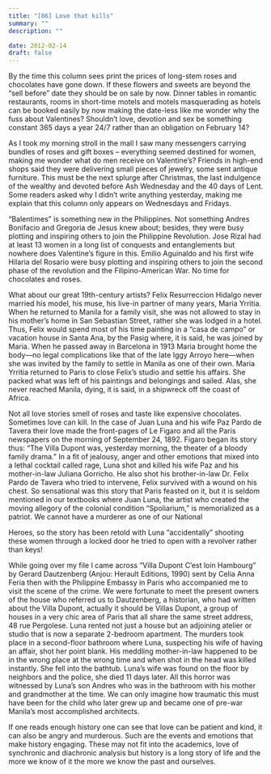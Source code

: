 ```yaml
---
title: "[86] Love that kills"
summary: ""
description: ""

date: 2012-02-14
draft: false
---
```


By the time this column sees print the prices of long-stem roses and chocolates have gone down. If these flowers and sweets are beyond the “sell before” date they should be on sale by now. Dinner tables in romantic restaurants, rooms in short-time motels and motels masquerading as hotels can be booked easily by now making the date-less like me wonder why the fuss about Valentines? Shouldn’t love, devotion and sex be something constant 365 days a year 24/7 rather than an obligation on February 14?

As I took my morning stroll in the mall I saw many messengers carrying bundles of roses and gift boxes – everything seemed destined for women, making me wonder what do men receive on Valentine’s? Friends in high-end shops said they were delivering small pieces of jewelry, some sent antique furniture. This must be the next splurge after Christmas, the last indulgence of the wealthy and devoted before Ash Wednesday and the 40 days of Lent. Some readers asked why I didn’t write anything yesterday, making me explain that this column only appears on Wednesdays and Fridays.

“Balentimes” is something new in the Philippines. Not something Andres Bonifacio and Gregoria de Jesus knew about; besides, they were busy plotting and inspiring others to join the Philippine Revolution. Jose Rizal had at least 13 women in a long list of conquests and entanglements but nowhere does Valentine’s figure in this. Emilio Aguinaldo and his first wife Hilaria del Rosario were busy plotting and inspiring others to join the second phase of the revolution and the Filipino-American War. No time for chocolates and roses.

What about our great 19th-century artists? Felix Resurreccion Hidalgo never married his model, his muse, his live-in partner of many years, Maria Yrritia. When he returned to Manila for a family visit, she was not allowed to stay in his mother’s home in San Sebastian Street, rather she was lodged in a hotel. Thus, Felix would spend most of his time painting in a “casa de campo” or vacation house in Santa Ana, by the Pasig where, it is said, he was joined by Maria. When he passed away in Barcelona in 1913 Maria brought home the body—no legal complications like that of the late Iggy Arroyo here—when she was invited by the family to settle in Manila as one of their own. Maria Yrritia returned to Paris to close Felix’s studio and settle his affairs. She packed what was left of his paintings and belongings and sailed. Alas, she never reached Manila, dying, it is said, in a shipwreck off the coast of Africa.

Not all love stories smell of roses and taste like expensive chocolates. Sometimes love can kill. In the case of Juan Luna and his wife Paz Pardo de Tavera their love made the front-pages of Le Figaro and all the Paris newspapers on the morning of September 24, 1892. Figaro began its story thus: “The Villa Dupont was, yesterday morning, the theater of a bloody family drama.” In a fit of jealousy, anger and other emotions that mixed into a lethal cocktail called rage, Luna shot and killed his wife Paz and his mother-in-law Juliana Gorricho. He also shot his brother-in-law Dr. Felix Pardo de Tavera who tried to intervene, Felix survived with a wound on his chest. So sensational was this story that Paris feasted on it, but it is seldom mentioned in our textbooks where Juan Luna, the artist who created the moving allegory of the colonial condition “Spoliarium,” is memorialized as a patriot. We cannot have a murderer as one of our National

Heroes, so the story has been retold with Luna “accidentally” shooting these women through a locked door he tried to open with a revolver rather than keys!

While going over my file I came across “Villa Dupont C’est loin Hambourg” by Gerard Dautzenberg (Anjou: Herault Editions, 1990) sent by Celia Anna Feria then with the Philippine Embassy in Paris who accompanied me to visit the scene of the crime. We were fortunate to meet the present owners of the house who referred us to Dautzenberg, a historian, who had written about the Villa Dupont, actually it should be Villas Dupont, a group of houses in a very chic area of Paris that all share the same street address, 48 rue Pergolese. Luna rented not just a house but an adjoining atelier or studio that is now a separate 2-bedroom apartment. The murders took place in a second-floor bathroom where Luna, suspecting his wife of having an affair, shot her point blank. His meddling mother-in-law happened to be in the wrong place at the wrong time and when shot in the head was killed instantly. She fell into the bathtub. Luna’s wife was found on the floor by neighbors and the police, she died 11 days later. All this horror was witnessed by Luna’s son Andres who was in the bathroom with his mother and grandmother at the time. We can only imagine how traumatic this must have been for the child who later grew up and became one of pre-war Manila’s most accomplished architects.

If one reads enough history one can see that love can be patient and kind, it can also be angry and murderous. Such are the events and emotions that make history engaging. These may not fit into the academics, love of synchronic and diachronic analysis but history is a long story of life and the more we know of it the more we know the past and ourselves.
